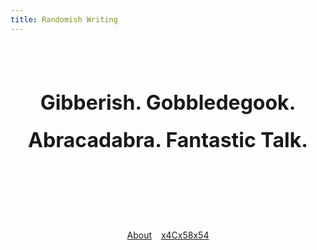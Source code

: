 ```yaml
---
title: Randomish Writing
---
```


<style>
  .md-content {
    margin-left: 0;
    margin-right: 0;
  }
  .md-footer {
    display: none;
  }
  .title {
    font-size: 1.8rem !important;
    line-height: 1.9 !important;
    margin-top: 3rem !important;
    margin-bottom: 5rem !important;
  }
  @media screen and (min-width:60em) {
    .md-sidebar--secondary {
      display: none;
    }
    .title {
      font-size: 2rem !important;
      margin-top: 5rem !important;
      margin-bottom: 7rem !important;
    }
  }
  @media screen and (min-width:76.25em) {
    .md-sidebar--primary, .button-sep {
      display: none;
    }
  }
</style>

<div align="center">

  <h1 class="title"><b>Gibberish. Gobbledegook. Abracadabra. Fantastic&nbsp;Talk.</b></h1>

  <p>
    <a href="javascript:app.dialog$.next('Do have fun here, please!')" class="md-button">About</a>
    &ensp;
    <a href="https://github.com/x4Cx58x54" class="md-button md-button--primary">x4Cx58x54</a>
  </p>

</div>
